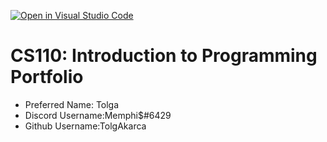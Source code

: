 [![Open in Visual Studio Code](https://classroom.github.com/assets/open-in-vscode-718a45dd9cf7e7f842a935f5ebbe5719a5e09af4491e668f4dbf3b35d5cca122.svg)](https://classroom.github.com/online_ide?assignment_repo_id=11674526&assignment_repo_type=AssignmentRepo)
# CS110: Introduction to Programming Portfolio

- Preferred Name: Tolga
- Discord Username:Memphi$#6429
- Github Username:TolgAkarca
